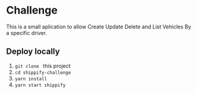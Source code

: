 # Challenge

This is a small aplication to allow Create Update Delete and List Vehicles By a specific driver.

## Deploy locally

1.  `git clone ` this project
2.  `cd shippify-challenge`
3.  `yarn install`
4.  `yarn start shippify`
